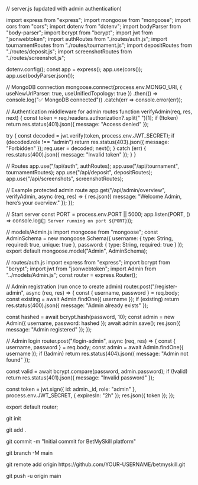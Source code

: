 // server.js (updated with admin authentication)

import express from "express";
import mongoose from "mongoose";
import cors from "cors";
import dotenv from "dotenv";
import bodyParser from "body-parser";
import bcrypt from "bcrypt";
import jwt from "jsonwebtoken";
import authRoutes from "./routes/auth.js";
import tournamentRoutes from "./routes/tournament.js";
import depositRoutes from "./routes/deposit.js";
import screenshotRoutes from "./routes/screenshot.js";

dotenv.config();
const app = express();
app.use(cors());
app.use(bodyParser.json());

// MongoDB connection
mongoose.connect(process.env.MONGO\_URI, { useNewUrlParser: true, useUnifiedTopology: true })
.then(() => console.log("✅ MongoDB connected"))
.catch(err => console.error(err));

// Authentication middleware for admin routes
function verifyAdmin(req, res, next) {
const token = req.headers.authorization?.split(" ")[1];
if (!token) return res.status(401).json({ message: "Access denied" });

try {
const decoded = jwt.verify(token, process.env.JWT\_SECRET);
if (decoded.role !== "admin") return res.status(403).json({ message: "Forbidden" });
req.user = decoded;
next();
} catch (err) {
res.status(400).json({ message: "Invalid token" });
}
}

// Routes
app.use("/api/auth", authRoutes);
app.use("/api/tournament", tournamentRoutes);
app.use("/api/deposit", depositRoutes);
app.use("/api/screenshots", screenshotRoutes);

// Example protected admin route
app.get("/api/admin/overview", verifyAdmin, async (req, res) => {
res.json({ message: "Welcome Admin, here’s your overview." });
});

// Start server
const PORT = process.env.PORT || 5000;
app.listen(PORT, () => console.log(`🚀 Server running on port ${PORT}`));

// models/Admin.js
import mongoose from "mongoose";
const AdminSchema = new mongoose.Schema({
username: { type: String, required: true, unique: true },
password: { type: String, required: true }
});
export default mongoose.model("Admin", AdminSchema);

// routes/auth.js
import express from "express";
import bcrypt from "bcrypt";
import jwt from "jsonwebtoken";
import Admin from "../models/Admin.js";
const router = express.Router();

// Admin registration (run once to create admin)
router.post("/register-admin", async (req, res) => {
const { username, password } = req.body;
const existing = await Admin.findOne({ username });
if (existing) return res.status(400).json({ message: "Admin already exists" });

const hashed = await bcrypt.hash(password, 10);
const admin = new Admin({ username, password: hashed });
await admin.save();
res.json({ message: "Admin registered" });
});

// Admin login
router.post("/login-admin", async (req, res) => {
const { username, password } = req.body;
const admin = await Admin.findOne({ username });
if (!admin) return res.status(404).json({ message: "Admin not found" });

const valid = await bcrypt.compare(password, admin.password);
if (!valid) return res.status(401).json({ message: "Invalid password" });

const token = jwt.sign({ id: admin.\_id, role: "admin" }, process.env.JWT\_SECRET, { expiresIn: "2h" });
res.json({ token });
});

export default router;

git init

git add .

git commit -m "Initial commit for BetMySkill platform"

git branch -M main

git remote add origin https\://github.com/YOUR-USERNAME/betmyskill.git

git push -u origin main